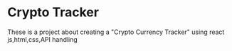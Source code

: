 # Crypto Tracker

These is a project  about creating a "Crypto Currency Tracker" using react js,html,css,API handling
